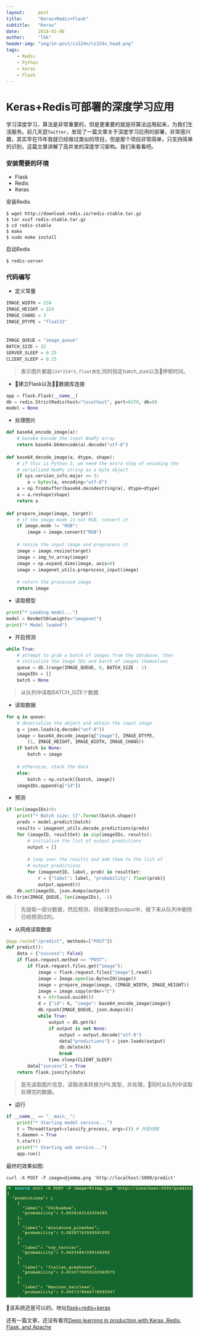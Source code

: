 ```yaml
---
layout:     post
title:      "Keras+Redis+Flask"
subtitle:   "Keras"
date:       2018-02-06
author:     "lkk"
header-img: "img/in-post/cs224n/cs224n_head.png"
tags:
    - Redis
    - Python
    - keras
    - Flask
---
```


# Keras+Redis可部署的深度学习应用

学习深度学习，算法是非常重要的，但是更重要的就是将算法运用起来，为我们生活服务。前几天逛```Twitter```，发现了一篇文章关于深度学习应用的部署，非常感兴趣，其实早在15年我就已经做过类似的项目，但是那个项目非常简单，只支持简单的识别，这篇文章讲解了高并发的深度学习架构。我们来看看吧。

### 安装需要的环境

* Flask
* Redis
* Keras

安装Redis

```
$ wget http://download.redis.io/redis-stable.tar.gz
$ tar xvzf redis-stable.tar.gz
$ cd redis-stable
$ make
$ sudo make install
```

启动Redis

```
$ redis-server
```

### 代码编写

* 定义常量

```python
IMAGE_WIDTH = 224
IMAGE_HEIGHT = 224
IMAGE_CHANS = 3
IMAGE_DTYPE = "float32"


IMAGE_QUEUE = "image_queue"
BATCH_SIZE = 32
SERVER_SLEEP = 0.25
CLIENT_SLEEP = 0.25
```

> 表示图片都是```224*224*3,float类型```,同时指定batch_size以及停顿时间。

* 建立Flask以及数据库连接

```python
app = flask.Flask(__name__)
db = redis.StrictRedis(host="localhost", port=6379, db=0)
model = None
```

* 处理图片

```python
def base64_encode_image(a):
	# base64 encode the input NumPy array
	return base64.b64encode(a).decode("utf-8")

def base64_decode_image(a, dtype, shape):
	# if this is Python 3, we need the extra step of encoding the
	# serialized NumPy string as a byte object
	if sys.version_info.major == 3:
		a = bytes(a, encoding="utf-8")
	a = np.frombuffer(base64.decodestring(a), dtype=dtype)
	a = a.reshape(shape)
	return a

def prepare_image(image, target):
	# if the image mode is not RGB, convert it
	if image.mode != "RGB":
		image = image.convert("RGB")
 
	# resize the input image and preprocess it
	image = image.resize(target)
	image = img_to_array(image)
	image = np.expand_dims(image, axis=0)
	image = imagenet_utils.preprocess_input(image)
 
	# return the processed image
	return image
```

* 读取模型

```python
print("* Loading model...")
model = ResNet50(weights="imagenet")
print("* Model loaded")
```

* 开启预测

```python
while True:
    # attempt to grab a batch of images from the database, then
    # initialize the image IDs and batch of images themselves
    queue = db.lrange(IMAGE_QUEUE, 0, BATCH_SIZE - 1)
    imageIDs = []
    batch = None
```

> 从队列中读取BATCH_SIZE个数据

* 读取数据

```python
for q in queue:
    # deserialize the object and obtain the input image
    q = json.loads(q.decode("utf-8"))
    image = base64_decode_image(q["image"], IMAGE_DTYPE,
        (1, IMAGE_HEIGHT, IMAGE_WIDTH, IMAGE_CHANS))
    if batch is None:
        batch = image

    # otherwise, stack the data
    else:
        batch = np.vstack([batch, image])
    imageIDs.append(q["id"])
```

* 预测

```python
if len(imageIDs)>0:
    print("* Batch size: {}".format(batch.shape))
    preds = model.predict(batch)
    results = imagenet_utils.decode_predictions(preds)
    for (imageID, resultSet) in zip(imageIDs, results):
        # initialize the list of output predictions
        output = []

        # loop over the results and add them to the list of
        # output predictions
        for (imagenetID, label, prob) in resultSet:
            r = {"label": label, "probability": float(prob)}
            output.append(r)
    db.set(imageID, json.dumps(output))
db.ltrim(IMAGE_QUEUE, len(imageIDs), -1)
```

> 先提取一部分数据，然后预测，将结果放到output中，接下来从队列中删除已经预测过的。

* 从网络读取数据

```python
@app.route("/predict", methods=["POST"])
def predict():
    data = {"success": False}
    if flask.request.method == "POST":
        if flask.request.files.get("image"):
            image = flask.request.files["image"].read()
            image = Image.open(io.BytesIO(image))
            image = prepare_image(image, (IMAGE_WIDTH, IMAGE_HEIGHT))
            image = image.copy(order="C")
            k = str(uuid.uuid4())
            d = {"id": k, "image": base64_encode_image(image)}
            db.rpush(IMAGE_QUEUE, json.dumps(d))
            while True:
                output = db.get(k)
                if output is not None:
                    output = output.decode("utf-8")
                    data["predictions"] = json.loads(output)
                    db.delete(k)
                    break
                time.sleep(CLIENT_SLEEP)
        data["success"] = True
    return flask.jsonify(data)
```

> 首先读取图片信息，读取进来转换为PIL类型，并处理，同时从队列中读取处理完的数据。

* 运行

```python
if __name__ == "__main__":
	print("* Starting model service...")
	t = Thread(target=classify_process, args=()) # 开启线程
	t.daemon = True
	t.start()
	print("* Starting web service...")
	app.run()
```

最终的效果如图:

```
curl -X POST -F image=@jemma.png 'http://localhost:5000/predict'
```

![](/img/in-post/flask-server.jpg)

该系统还是可以的。地址[flask+redis+keras](https://github.com/HadXu/machine-learning/tree/master/flask_imageNet/keras%20restful%20API)

还有一篇文章，还没有看完[Deep learning in production with Keras, Redis, Flask, and Apache](https://www.pyimagesearch.com/2018/02/05/deep-learning-production-keras-redis-flask-apache/)




